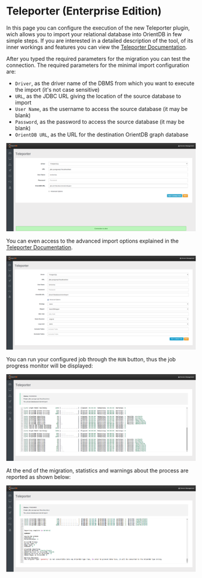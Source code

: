 # Teleporter (Enterprise Edition)
In this page you can configure the execution of the new Teleporter plugin, wich allows you to import your relational database into OrientDB in few simple steps.
If you are interested in a detailed description of the tool, of its inner workings and features you can view the [Teleporter Documentation](Teleporter-Home.md).

After you typed the required parameters for the migration you can test the connection.
The required parameters for the minimal import configuration are:
- `Driver`, as the driver name of the DBMS from which you want to execute the import (it's not case sensitive)
- `URL`, as the JDBC URL giving the location of the source database to import
- `User Name`, as the username to access the source database (it may be blank)
- `Password`, as the password to access the source database (it may be blank)
- `OrientDB URL`, as the URL for the destination OrientDB graph database

![Test Connection](images/studio-teleporter-testconnection.png)

You can even access to the advanced import options explained in the [Teleporter Documentation](Teleporter-Home.md).

![Teleporter Adavced Options](images/studio-teleporter-advancedoptions.png)

You can run your configured job through the `RUN` button, thus the job progress monitor will be displayed:

![Teleporter Running](images/studio-teleporter-running.png)

At the end of the migration, statistics and warnings about the process are reported as shown below:

![Teleporter Finished](images/studio-telepoerter-run-finished.png)
